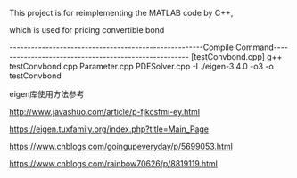 This project is for reimplementing the MATLAB code by C++,

which is used for pricing convertible bond


------------------------------------------------------Compile Command------------------------------------------------------
[testConvbond.cpp]
g++ testConvbond.cpp Parameter.cpp PDESolver.cpp  -I ./eigen-3.4.0  -o3 -o testConvbond


eigen库使用方法参考

http://www.javashuo.com/article/p-fjkcsfmi-ey.html

https://eigen.tuxfamily.org/index.php?title=Main_Page

https://www.cnblogs.com/goingupeveryday/p/5699053.html

https://www.cnblogs.com/rainbow70626/p/8819119.html

